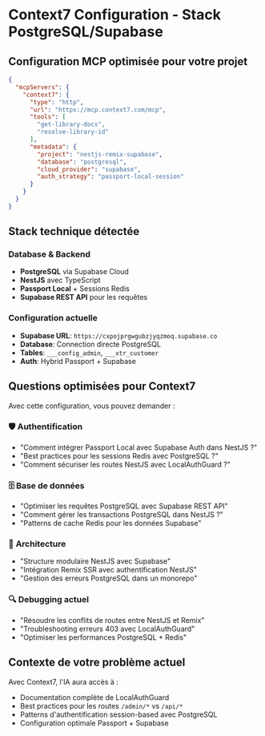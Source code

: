 # Context7 Configuration - Stack PostgreSQL/Supabase

## Configuration MCP optimisée pour votre projet

```json
{
  "mcpServers": {
    "context7": {
      "type": "http",
      "url": "https://mcp.context7.com/mcp",
      "tools": [
        "get-library-docs",
        "resolve-library-id"
      ],
      "metadata": {
        "project": "nestjs-remix-supabase",
        "database": "postgresql",
        "cloud_provider": "supabase",
        "auth_strategy": "passport-local-session"
      }
    }
  }
}
```

## Stack technique détectée

### Database & Backend
- **PostgreSQL** via Supabase Cloud
- **NestJS** avec TypeScript
- **Passport Local** + Sessions Redis
- **Supabase REST API** pour les requêtes

### Configuration actuelle
- **Supabase URL**: `https://cxpojprgwgubzjyqzmoq.supabase.co`
- **Database**: Connection directe PostgreSQL
- **Tables**: `___config_admin`, `___xtr_customer`
- **Auth**: Hybrid Passport + Supabase

## Questions optimisées pour Context7

Avec cette configuration, vous pouvez demander :

### 🛡️ **Authentification**
- "Comment intégrer Passport Local avec Supabase Auth dans NestJS ?"
- "Best practices pour les sessions Redis avec PostgreSQL ?"
- "Comment sécuriser les routes NestJS avec LocalAuthGuard ?"

### 🗄️ **Base de données**
- "Optimiser les requêtes PostgreSQL avec Supabase REST API"
- "Comment gérer les transactions PostgreSQL dans NestJS ?"
- "Patterns de cache Redis pour les données Supabase"

### 🚀 **Architecture**
- "Structure modulaire NestJS avec Supabase"
- "Intégration Remix SSR avec authentification NestJS"
- "Gestion des erreurs PostgreSQL dans un monorepo"

### 🔍 **Debugging actuel**
- "Résoudre les conflits de routes entre NestJS et Remix"
- "Troubleshooting erreurs 403 avec LocalAuthGuard"
- "Optimiser les performances PostgreSQL + Redis"

## Contexte de votre problème actuel

Avec Context7, l'IA aura accès à :
- Documentation complète de LocalAuthGuard
- Best practices pour les routes `/admin/*` vs `/api/*`
- Patterns d'authentification session-based avec PostgreSQL
- Configuration optimale Passport + Supabase
